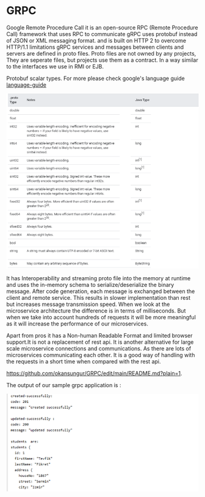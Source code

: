 # GRPC
Google Remote Procedure Call 
it is an open-source RPC (Remote Procedure Call) framework that uses RPC to communicate
gRPC uses protobuf instead of JSON or XML messaging format.  and is built on HTTP 2 to overcome  HTTP/1.1 limitations
gRPC services and messages between clients and servers are defined in proto files. Proto files  are not owned by any projects, 
They are seperate files, but projects use them as a contract. In a way similar to the interfaces we use in RMI or EJB.
 
Protobuf scalar types. For more please check google's language guide  [language-guide](https://developers.google.com/protocol-buffers/docs/proto#scalar) 

![scalar types](https://github.com/okansungur/GRPC/blob/main/datatypes.png)


It has Interoperability and streaming proto file into the memory at runtime and uses the in-memory schema to serialize/deserialize the binary message. After code generation, each message is exchanged between the client and remote service.
This results in slower implementation than rest but increases message transmission speed. When we look at the microservice architecture the difference is in terms of milliseconds.
But when we take into account hundreds of requests it will be more meaningful as it will increase the performance of our microservices.

Apart from pros it has a Non-human Readable Format and limited browser support.It is not a replacement of rest api.
It is another alternative  for large scale microservice connections and communications. As there are lots of microservices  communicating  each other. It is a good way of handling with the requests in a short time when compared with the rest api.


https://github.com/okansungur/GRPC/edit/main/README.md?plain=1.




The output of our sample grpc application is :
<p align="center">
  <img src="https://github.com/okansungur/GRPC/blob/main/clientresponse.png" />
</p>
